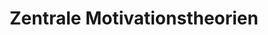---
moduleTitle: Motivation und Lernen
unitTitle: Kurzvortrag
title: Zentrale Motivationstheorien
module: 2
unit: 0
subunit: 2
type: video
---
